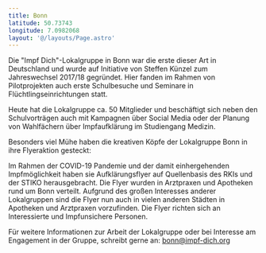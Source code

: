 ```yaml
---
title: Bonn
latitude: 50.73743
longitude: 7.0982068
layout: '@/layouts/Page.astro'
---
```


Die "Impf Dich"-Lokalgruppe in Bonn war die erste dieser Art in Deutschland und wurde auf Initiative von Steffen Künzel zum Jahreswechsel 2017/18 gegründet. Hier fanden im Rahmen von Pilotprojekten auch erste Schulbesuche und Seminare in Flüchtlingseinrichtungen statt.

Heute hat die Lokalgruppe ca. 50 Mitglieder und beschäftigt sich neben den Schulvorträgen auch mit Kampagnen über Social Media oder der Planung von Wahlfächern über Impfaufklärung im Studiengang Medizin.

Besonders viel Mühe haben die kreativen Köpfe der Lokalgruppe Bonn in ihre Flyeraktion gesteckt:

Im Rahmen der COVID-19 Pandemie und der damit einhergehenden Impfmöglichkeit haben sie Aufklärungsflyer auf Quellenbasis des RKIs und der STIKO herausgebracht. Die Flyer wurden in Arztpraxen und Apotheken rund um Bonn verteilt. Aufgrund des großen Interesses anderer Lokalgruppen sind die Flyer nun auch in vielen anderen Städten in Apotheken und Arztpraxen vorzufinden. Die Flyer richten sich an Interessierte und Impfunsichere Personen.

Für weitere Informationen zur Arbeit der Lokalgruppe oder bei Interesse am Engagement in der Gruppe, schreibt gerne an: bonn@impf-dich.org

